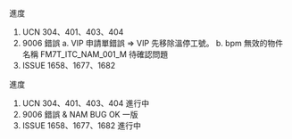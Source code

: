進度

1. UCN 304、401、403、404
2. 9006 錯誤 
   a. VIP 申請單錯誤 => VIP 先移除溫停工號。 
   b. bpm 無效的物件名稱 FM7T_ITC_NAM_001_M 待確認問題
5. ISSUE 1658、1677、1682

進度

1. UCN 304、401、403、404 進行中
2. 9006 錯誤 & NAM BUG OK 一版
3. ISSUE 1658、1677、1682 進行中
